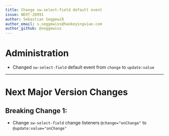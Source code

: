 ```yaml
---
title: Change sw-select-field default event
issue: NEXT-28991
author: Sebastian Seggewiß
author_email: s.seggewiss@haokeyingxiao.com
author_github: @seggewiss
---
```

# Administration
* Changed `sw-select-field` default event from `change` to `update:value`
___
# Next Major Version Changes
## Breaking Change 1:
* Change `sw-select-field` change listeners `@change="onChange"` to `@update:value="onChange"`
